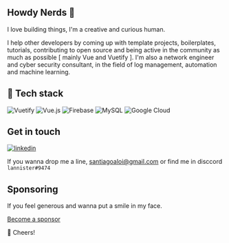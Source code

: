 ## Howdy Nerds 🖖

I love building things, I'm a creative and  curious human. 

I help other developers by coming up with template projects, boilerplates, tutorials, contributing to open source and being active in the community as much as possible [ mainly Vue and Vuetify ]. I'm also a network engineer and cyber security consultant, in the field of log management, automation and machine learning.

## :wrench: Tech stack

![Vuetify](https://img.shields.io/static/v1?style=flat&message=Vuetify&color=2bbc8a&logo=Vuetify&logoColor=FFFFFF&label=)
![Vue.js](https://img.shields.io/static/v1?style=flat&message=Vue.js&color=2bbc8a&logo=Vue.js&logoColor=4FC08D&label=)
![Firebase](https://img.shields.io/static/v1?style=flat&message=Firebase&color=2bbc8a&logo=Firebase&logoColor=FFCA28&label=)
![MySQL](https://img.shields.io/static/v1?style=flat&message=MySQL&color=2bbc8a&logo=MySQL&logoColor=FFFFFF&label=)
![Google Cloud](https://img.shields.io/static/v1?style=flat&message=Google+Cloud&color=2bbc8a&logo=Google+Cloud&logoColor=FFFFFF&label=)

## Get in touch


[![linkedin](https://img.shields.io/badge/linkedin-0A66C2?style=for-the-badge&logo=linkedin&logoColor=white)](https://www.linkedin.com/in/santiagoaloi/)

If you wanna drop me a line,  santiagoaloi@gmail.com or find me in disccord `lannister#9474`


## Sponsoring

If you feel generous and wanna put a smile in my face.

[Become a sponsor](https://github.com/sponsors/santiagoaloi)


🥂 Cheers!

